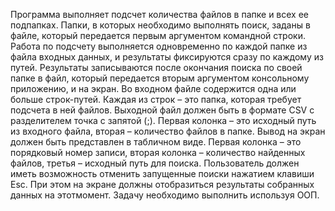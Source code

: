   Программа выполняет подсчет количества файлов в папке и всех ее подпапках. Папки, в которых необходимо выполнять поиск, заданы в файле, который передается первым аргументом командной строки.
  Работа по подсчету выполняется одновременно по каждой папке из файла входных данных, и результаты фиксируются сразу по каждому из путей.
  Результаты записываются после окончания поиска по своей папке в файл, который передается вторым аргументом консольному приложению, и на экран.
  Во входном файле содержится одна или больше строк-путей. Каждая из строк – это папка, которая требует подсчета в ней файлов.
  Выходной файл должен быть в формате CSV с разделителем точка с запятой (;). 
  Первая колонка – это исходный путь из входного файла, вторая – количество файлов в папке.
  Вывод на экран должен быть представлен в табличном виде. Первая колонка – это порядковый номер записи, вторая колонка – количество найденных файлов, третья – исходный путь для поиска.
  Пользователь должен иметь возможность отменить запущенные поиски нажатием клавиши Esc. При этом на экране должны отобразиться результаты собранных данных на этотмомент.
  Задачу необходимо выполнить используя ООП.

